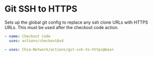 # Git SSH to HTTPS

Sets up the global git config to replace any ssh clone URLs with HTTPS URLs. This must be used after the checkout code action.

```yaml
- name: Checkout Code
  uses: actions/checkout@v4

- uses: Chia-Network/actions/git-ssh-to-https@main
```
